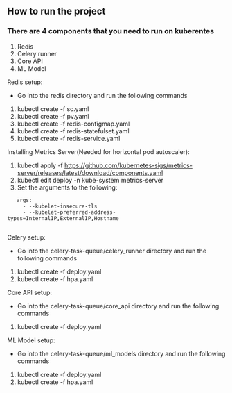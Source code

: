 ## How to run the project

### There are 4 components that you need to run on kuberentes
1. Redis
2. Celery runner
3. Core API
4. ML Model

Redis setup:
* Go into the redis directory and run the following commands
1. kubectl create -f sc.yaml
2. kubectl create -f pv.yaml
3. kubectl create -f redis-configmap.yaml
4. kubectl create -f redis-statefulset.yaml
5. kubectl create -f redis-service.yaml

Installing Metrics Server(Needed for horizontal pod autoscaler):
1. kubectl apply -f https://github.com/kubernetes-sigs/metrics-server/releases/latest/download/components.yaml
2. kubectl edit deploy -n kube-system metrics-server
3. Set the arguments to the following:
```
   args:
     - --kubelet-insecure-tls
     - --kubelet-preferred-address-types=InternalIP,ExternalIP,Hostname
   
```


Celery setup:
* Go into the celery-task-queue/celery_runner directory and run the following commands
1. kubectl create -f deploy.yaml
2. kubectl create -f hpa.yaml

Core API setup:
* Go into the celery-task-queue/core_api directory and run the following commands
1. kubectl create -f deploy.yaml

ML Model setup:
* Go into the celery-task-queue/ml_models directory and run the following commands
1. kubectl create -f deploy.yaml
2. kubectl create -f hpa.yaml